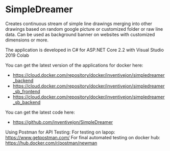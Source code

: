 # SimpleDreamer
Creates continuous stream of simple line drawings merging into other drawings based on random google picture or customized folder or raw line data.
Can be used as background banner on websites with customized dimensions or more.

The application is developed in C# for ASP.NET Core 2.2 with Visual Studio 2019 Colab

You can get the latest version of the applications for docker here:
- https://cloud.docker.com/repository/docker/inventivejon/simpledreamer_backend
- https://cloud.docker.com/repository/docker/inventivejon/simpledreamer_sb_frontend
- https://cloud.docker.com/repository/docker/inventivejon/simpledreamer_sb_backend

You can get the latest code here:
- https://github.com/inventivejon/SimpleDreamer

Using Postman for API Testing:
For testing on lapop: https://www.getpostman.com/
For final automated testing on docker hub: https://hub.docker.com/r/postman/newman
